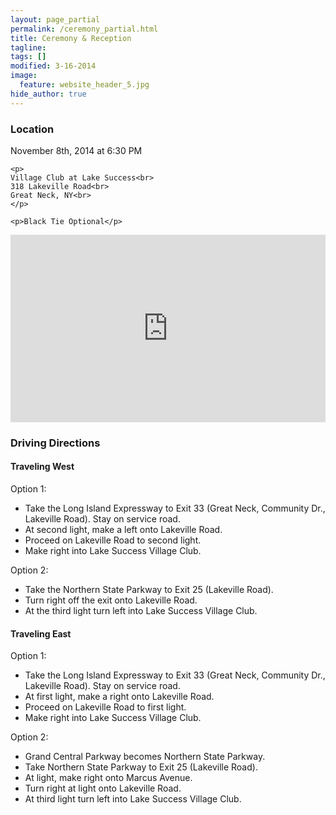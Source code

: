 ```yaml
---
layout: page_partial
permalink: /ceremony_partial.html
title: Ceremony & Reception
tagline: 
tags: []
modified: 3-16-2014
image:
  feature: website_header_5.jpg
hide_author: true
---
```


<div class="clearfix">
  <div id="ceremony-location">
    <h3>Location</h3>
    <p>November 8th, 2014 at 6:30 PM</p>

    <p>
    Village Club at Lake Success<br>
    318 Lakeville Road<br>
    Great Neck, NY<br>
    </p>

    <p>Black Tie Optional</p>
  
  </div>

  <div id="ceremony-gmaps">
    <iframe src="https://www.google.com/maps/embed?pb=!1m18!1m12!1m3!1d3021.829773751818!2d-73.7084554!3d40.76576859999995!2m3!1f0!2f0!3f0!3m2!1i1024!2i768!4f13.1!3m3!1m2!1s0x89c289daa950fac5%3A0xdf8e0934739ba4f1!2s318+Lakeville+Rd!5e0!3m2!1sen!2sus!4v1394996432174" width="100%" height="300" frameborder="0" style="border:0;"></iframe>
  </div>

</div>

### Driving Directions ###

#### Traveling West ####

Option 1:

- Take the Long Island Expressway to Exit 33 (Great Neck, Community Dr., Lakeville Road). Stay on service road.
- At second light, make a left onto Lakeville Road.
- Proceed on Lakeville Road to second light.
- Make right into Lake Success Village Club.  

Option 2:

- Take the Northern State Parkway to Exit 25 (Lakeville Road).
- Turn right off the exit onto Lakeville Road.
- At the third light turn left into Lake Success Village Club.

#### Traveling East ####

Option 1:

- Take the Long Island Expressway to Exit 33 (Great Neck, Community Dr., Lakeville Road). Stay on service road.
- At first light, make a right onto Lakeville Road.
- Proceed on Lakeville Road to first light.
- Make right into Lake Success Village Club.

Option 2:

- Grand Central Parkway becomes Northern State Parkway.
- Take Northern State Parkway to Exit 25 (Lakeville Road).
- At light, make right onto Marcus Avenue.
- Turn right at light onto Lakeville Road.
- At third light turn left into Lake Success Village Club.
 